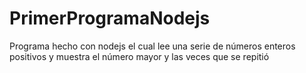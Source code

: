 # PrimerProgramaNodejs
Programa hecho con nodejs el cual lee una serie de números enteros positivos y muestra el número mayor y las veces que se repitió
